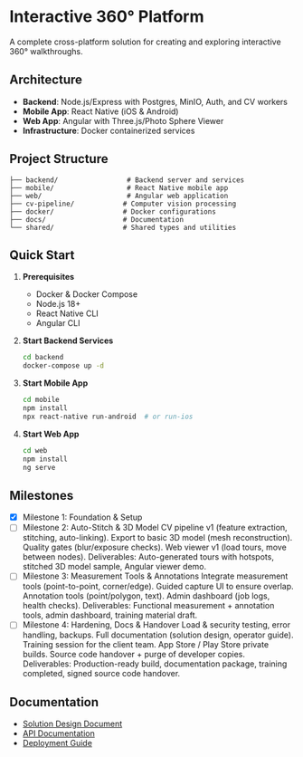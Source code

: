 # Interactive 360° Platform

A complete cross-platform solution for creating and exploring interactive 360° walkthroughs.

## Architecture

- **Backend**: Node.js/Express with Postgres, MinIO, Auth, and CV workers
- **Mobile App**: React Native (iOS & Android)
- **Web App**: Angular with Three.js/Photo Sphere Viewer
- **Infrastructure**: Docker containerized services

## Project Structure

```
├── backend/                 # Backend server and services
├── mobile/                  # React Native mobile app
├── web/                     # Angular web application
├── cv-pipeline/            # Computer vision processing
├── docker/                 # Docker configurations
├── docs/                   # Documentation
└── shared/                 # Shared types and utilities
```

## Quick Start

1. **Prerequisites**
   - Docker & Docker Compose
   - Node.js 18+
   - React Native CLI
   - Angular CLI

2. **Start Backend Services**
   ```bash
   cd backend
   docker-compose up -d
   ```

3. **Start Mobile App**
   ```bash
   cd mobile
   npm install
   npx react-native run-android  # or run-ios
   ```

4. **Start Web App**
   ```bash
   cd web
   npm install
   ng serve
   ```

## Milestones

- [x] Milestone 1: Foundation & Setup
- [ ] Milestone 2: Auto-Stitch & 3D Model
        CV pipeline v1 (feature extraction, stitching, auto-linking).
        Export to basic 3D model (mesh reconstruction).
        Quality gates (blur/exposure checks).
        Web viewer v1 (load tours, move between nodes).
        Deliverables: Auto-generated tours with hotspots, stitched 3D model sample, Angular viewer demo.
- [ ] Milestone 3: Measurement Tools & Annotations
        Integrate measurement tools (point-to-point, corner/edge).
        Guided capture UI to ensure overlap.
        Annotation tools (point/polygon, text).
        Admin dashboard (job logs, health checks).
        Deliverables: Functional measurement + annotation tools, admin dashboard, training material draft.  
- [ ] Milestone 4: Hardening, Docs & Handover
        Load & security testing, error handling, backups.
        Full documentation (solution design, operator guide).
        Training session for the client team.
        App Store / Play Store private builds.
        Source code handover + purge of developer copies.
        Deliverables: Production-ready build, documentation package, training completed, signed source code handover.

## Documentation

- [Solution Design Document](docs/solution-design.md)
- [API Documentation](docs/api.md)
- [Deployment Guide](docs/deployment.md)
